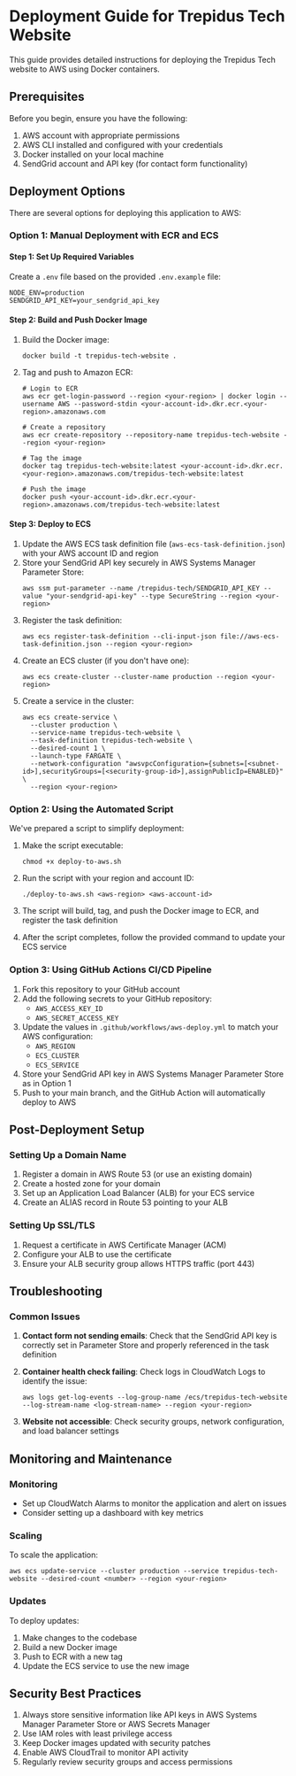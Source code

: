 # Deployment Guide for Trepidus Tech Website

This guide provides detailed instructions for deploying the Trepidus Tech website to AWS using Docker containers.

## Prerequisites

Before you begin, ensure you have the following:

1. AWS account with appropriate permissions
2. AWS CLI installed and configured with your credentials
3. Docker installed on your local machine
4. SendGrid account and API key (for contact form functionality)

## Deployment Options

There are several options for deploying this application to AWS:

### Option 1: Manual Deployment with ECR and ECS

#### Step 1: Set Up Required Variables

Create a `.env` file based on the provided `.env.example` file:

```
NODE_ENV=production
SENDGRID_API_KEY=your_sendgrid_api_key
```

#### Step 2: Build and Push Docker Image

1. Build the Docker image:
   ```
   docker build -t trepidus-tech-website .
   ```

2. Tag and push to Amazon ECR:
   ```
   # Login to ECR
   aws ecr get-login-password --region <your-region> | docker login --username AWS --password-stdin <your-account-id>.dkr.ecr.<your-region>.amazonaws.com

   # Create a repository
   aws ecr create-repository --repository-name trepidus-tech-website --region <your-region>

   # Tag the image
   docker tag trepidus-tech-website:latest <your-account-id>.dkr.ecr.<your-region>.amazonaws.com/trepidus-tech-website:latest

   # Push the image
   docker push <your-account-id>.dkr.ecr.<your-region>.amazonaws.com/trepidus-tech-website:latest
   ```

#### Step 3: Deploy to ECS

1. Update the AWS ECS task definition file (`aws-ecs-task-definition.json`) with your AWS account ID and region
2. Store your SendGrid API key securely in AWS Systems Manager Parameter Store:
   ```
   aws ssm put-parameter --name /trepidus-tech/SENDGRID_API_KEY --value "your-sendgrid-api-key" --type SecureString --region <your-region>
   ```
3. Register the task definition:
   ```
   aws ecs register-task-definition --cli-input-json file://aws-ecs-task-definition.json --region <your-region>
   ```
4. Create an ECS cluster (if you don't have one):
   ```
   aws ecs create-cluster --cluster-name production --region <your-region>
   ```
5. Create a service in the cluster:
   ```
   aws ecs create-service \
     --cluster production \
     --service-name trepidus-tech-website \
     --task-definition trepidus-tech-website \
     --desired-count 1 \
     --launch-type FARGATE \
     --network-configuration "awsvpcConfiguration={subnets=[<subnet-id>],securityGroups=[<security-group-id>],assignPublicIp=ENABLED}" \
     --region <your-region>
   ```

### Option 2: Using the Automated Script

We've prepared a script to simplify deployment:

1. Make the script executable:
   ```
   chmod +x deploy-to-aws.sh
   ```

2. Run the script with your region and account ID:
   ```
   ./deploy-to-aws.sh <aws-region> <aws-account-id>
   ```

3. The script will build, tag, and push the Docker image to ECR, and register the task definition

4. After the script completes, follow the provided command to update your ECS service

### Option 3: Using GitHub Actions CI/CD Pipeline

1. Fork this repository to your GitHub account
2. Add the following secrets to your GitHub repository:
   - `AWS_ACCESS_KEY_ID`
   - `AWS_SECRET_ACCESS_KEY`
3. Update the values in `.github/workflows/aws-deploy.yml` to match your AWS configuration:
   - `AWS_REGION`
   - `ECS_CLUSTER`
   - `ECS_SERVICE`
4. Store your SendGrid API key in AWS Systems Manager Parameter Store as in Option 1
5. Push to your main branch, and the GitHub Action will automatically deploy to AWS

## Post-Deployment Setup

### Setting Up a Domain Name

1. Register a domain in AWS Route 53 (or use an existing domain)
2. Create a hosted zone for your domain
3. Set up an Application Load Balancer (ALB) for your ECS service
4. Create an ALIAS record in Route 53 pointing to your ALB

### Setting Up SSL/TLS

1. Request a certificate in AWS Certificate Manager (ACM)
2. Configure your ALB to use the certificate
3. Ensure your ALB security group allows HTTPS traffic (port 443)

## Troubleshooting

### Common Issues

1. **Contact form not sending emails**: Check that the SendGrid API key is correctly set in Parameter Store and properly referenced in the task definition

2. **Container health check failing**: Check logs in CloudWatch Logs to identify the issue:
   ```
   aws logs get-log-events --log-group-name /ecs/trepidus-tech-website --log-stream-name <log-stream-name> --region <your-region>
   ```

3. **Website not accessible**: Check security groups, network configuration, and load balancer settings

## Monitoring and Maintenance

### Monitoring

- Set up CloudWatch Alarms to monitor the application and alert on issues
- Consider setting up a dashboard with key metrics

### Scaling

To scale the application:
```
aws ecs update-service --cluster production --service trepidus-tech-website --desired-count <number> --region <your-region>
```

### Updates

To deploy updates:
1. Make changes to the codebase
2. Build a new Docker image
3. Push to ECR with a new tag
4. Update the ECS service to use the new image

## Security Best Practices

1. Always store sensitive information like API keys in AWS Systems Manager Parameter Store or AWS Secrets Manager
2. Use IAM roles with least privilege access
3. Keep Docker images updated with security patches
4. Enable AWS CloudTrail to monitor API activity
5. Regularly review security groups and access permissions